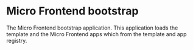 # Micro Frontend bootstrap

The Micro Frontend bootstrap application. This application loads the template and the Micro Frontend apps which from the template and app registry.
